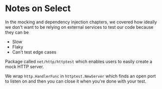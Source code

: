 # Notes on Select

In the mocking and dependency injection chapters, we covered how ideally we don't want to be relying on external services to test our code because they can be

- Slow
- Flaky
- Can't test edge cases

Package called `net/http/httptest` which enables users to easily create a mock HTTP server.

We wrap `http.HandlerFunc` in `httptest.NewServer` which finds an open port to listen on and then you can close it when you're done with your test.
